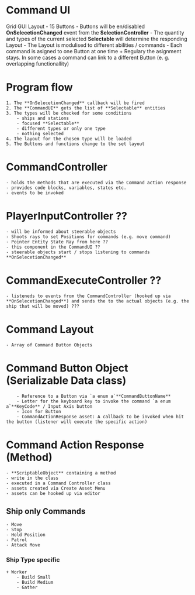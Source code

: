 # Command UI

Grid GUI Layout
	 - 15 Buttons
	 - Buttons will be en/disabled **OnSelecetionChanged** event from the **SelectionController**
	 - The quantity and types of the current selected  **Selectable** will determine the responding Layout
	 - The Layout is modulised to different abilities / commands
	 - Each command is asigned to one Button at one time
		+ Regulary the asignment stays. In some cases a command can link to a different Button (e. g. overlapping functionallity)
	 
 # Program flow
	1. The **OnSelecetionChanged** callback will be fired
	2. The **CommandUI** gets the list of **Selectable** entities
	3. The types will be checked for some conditions
		- ships and stations
		- focused **Selectable**
		- different types or only one type
		- nothing selected
	4. The layout for the chosen type will be loaded
	5. The Buttons and functions change to the set layout

# CommandController
	- holds the methods that are executed via the Command action response
	- provides code blocks, variables, states etc.
	- events to be invoked
	
# PlayerInputController ??
	- will be informed about steerable objects
	- Shoots rays to set Positions for commands (e.g. move command)
	- Pointer Entity State Ray from here ??
	- this component in the CommandUI ??
	- steerable objects start / stops listening to commands **OnSelecetionChanged**

# CommandExecuteController ??
	- listeneds to events from the CommandController (hooked up via **OnSelecetionChanged**) and sends the to the actual objects (e.g. the ship that will be moved) ???

# Command Layout
	- Array of Command Button Objects
	
# Command Button Object (Serializable Data class)
		- Reference to a Button via `a enum a`**CommandButtonName**
		- Letter for the keyboard key to invoke the command `a enum a`**KeyCode** / Input Axis button
		- Icon for Button
		- CommandActionResponse asset: A callback to be invoked when hit the button (listener will execute the specific action)
 
# Command Action Response (Method)
	- **ScriptableObject** containing a method
	- write in the class
	- executed in a Command Controller class
	- assets created via Create Asset Menu
	- assets can be hooked up via editor
 
## Ship only Commands
	- Move
	- Stop
	- Hold Position
	- Patrol
	- Attack Move
	
### Ship Type specific
	+ Worker
		- Build Small
		- Build Medium
		- Gather
	 